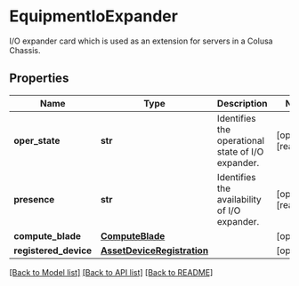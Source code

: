 # EquipmentIoExpander

I/O expander card which is used as an extension for servers in a Colusa Chassis. 
## Properties
Name | Type | Description | Notes
------------ | ------------- | ------------- | -------------
**oper_state** | **str** | Identifies the operational state of I/O expander.   | [optional] [readonly] 
**presence** | **str** | Identifies the availability of I/O expander.    | [optional] [readonly] 
**compute_blade** | [**ComputeBlade**](.md) |  | [optional] 
**registered_device** | [**AssetDeviceRegistration**](.md) |  | [optional] 

[[Back to Model list]](../README.md#documentation-for-models) [[Back to API list]](../README.md#documentation-for-api-endpoints) [[Back to README]](../README.md)


